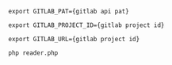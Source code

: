 
`export GITLAB_PAT={gitlab api pat}`

`export GITLAB_PROJECT_ID={gitlab project id}`

`export GITLAB_URL={gitlab project id}`

`php reader.php`

